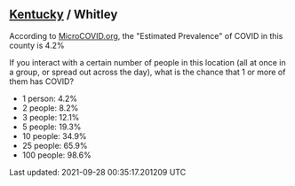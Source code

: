 
## [Kentucky](/united-states/kentucky) / Whitley

According to [MicroCOVID.org](http://microcovid.org),
the "Estimated Prevalence" of COVID in this county is 4.2%

If you interact with a certain number of people in this location
(all at once in a group, or spread out across the day), what is the chance that
1 or more of them has COVID?

- 1 person: 4.2%
- 2 people: 8.2%
- 3 people: 12.1%
- 5 people: 19.3%
- 10 people: 34.9%
- 25 people: 65.9%
- 100 people: 98.6%

Last updated: 2021-09-28 00:35:17.201209 UTC
